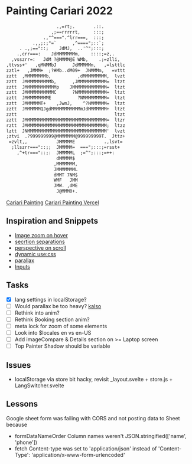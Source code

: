 # Painting Cariari 2022

```txt
                   .,=rt;.       .::.
                 ,;==rrrrrt,     :::;
              .,"^===".^lrr===,  :::;
          .,,;:;"=`      ,^====";::`;
     . .,;=="::;    JdMJ,  ..'^";:::;
    .,crr===:    JdMMMMMMMm,    ::::;=z,.
  ,vsszrr=:   JdM ?@MMMM@E WMb,    .;=zlli,
,ttvss+'   ,qMNMMbJ      JdMMMMMn,   ,=lsttlc
zztl+   ,JMMM+  ;?#Mb..dM09+  JNMMMm,   =vttt
zztt  ,MMMMMMMMb,          ,dMMMMMMMMM,  lvzt
zztt  JMMMMMMMMMMb,      ,JMMMMMMMMMMM=  ltzt
zztt  JMMMMMMMMMMMMp    JMMMMMMMMMMMMM=  ltzt
zztt  JMMMMMMMMMMMC      ?NMMMMMMMMMMM=  ltzt
zztt  JMMMMMMMMME          ?NMMMMMMMMM=  ltzt
zztt  JMMMMMMT+    ,JwmJ,    ^?NMMMMMM=  ltzt
zztt  JMMMMMMQJgdMMMMMMMMMMMmJdMMMMMMM+  ltzt
zztt                                     ltzt
zztt  JMMMMMMMMMMMMMMMMMMMMMMMMMMMMMMM=  ltzr
rztt  JMMMMMMMMMMMMMMMMMMMMMMMMMMMMMMM;  ltzz
lztt  JNMMMMMMMMMMMMMMMMMMMMMMMMMMMMMM'  lvzt
;ztvi  .?999999999@MMMMMMM@999999999T.  Jttz+
 =zvlt,,           JMMMMME           .,lsvt=
  ;llszrr==="::;;  JMMMMM=  ===";:::;=rsst+
    ,^+tr==="::;:  JMMMMML  ;=^";:::;=++:
                   dMMMMM$
                  ,MMMMMMM,
                  JMMMMMMML
                  dMMT 7NM$
                  WMF   JMM
                  JMW. ,dME
                   J@MMM0+.
```

[Cariari Painting](https://pintarcariari.casa)
[Cariari Painting Vercel](https://painting-cariari.vercel.app)

## Inspiration and Snippets

- [Image zoom on hover](https://svelte.dev/repl/069614fef2034ef4b6e1c2593b9b7a63?version=3.44.0)
- [secrtion separations](https://codepen.io/secretgspot/pen/WpxwMo)
- [perspective on scroll](https://codepen.io/secretgspot/pen/dZyQGZ?editors=1100)
- [dynamic use:css](https://svelte.dev/repl/6773e036dab3420d8495c11e37e93ede?version=3.44.2)
- [parallax](https://svelte.dev/repl/37c8d458c312411894110131a6d60c3b?version=3.44.2)
- [Inputs](https://codepen.io/oliviale/pen/wZWywj)

## Tasks

- [x] lang settings in localStorage?
- [ ] Would parallax be too heavy? [kalso](https://www.kalso.com)
- [ ] Rethink into anim?
- [ ] Rethink Booking section anim?
- [ ] meta lock for zoom of some elements
- [ ] Look into $locales en vs en-US
- [ ] Add imageCompare & Details section on >= Laptop screen
- [ ] Top Painter Shadow should be variable

## Issues

- localStorage via store bit hacky, revisit _layout.svelte + store.js + LangSwitcher.svelte

## Lessons

Google sheet form was failing with CORS and not posting data to Sheet because

- formDataNameOrder Column names weren't JSON.stringified(['name', 'phone'])
- fetch Content-type was set to 'application/json' instead of 'Content-Type': 'application/x-www-form-urlencoded'
